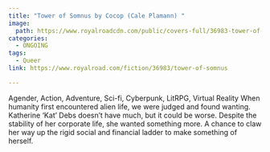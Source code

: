 ```yaml
---
title: "Tower of Somnus by Cocop (Cale Plamann) "
image:
  path: https://www.royalroadcdn.com/public/covers-full/36983-tower-of-somnus.jpg
categories:
  - ONGOING
tags:
  - Queer
link: https://www.royalroad.com/fiction/36983/tower-of-somnus

---
```

Agender, Action, Adventure, Sci-fi, Cyberpunk, LitRPG, Virtual Reality
When humanity first encountered alien life, we were judged and found wanting. 
Katherine ‘Kat’ Debs doesn’t have much, but it could be worse. Despite the stability of her corporate life, she wanted something more.  A chance to claw her way up the rigid social and financial ladder to make something of herself.

